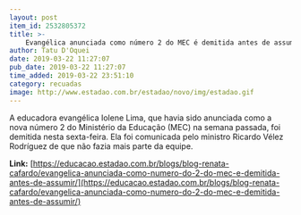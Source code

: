 ```yaml
---
layout: post
item_id: 2532805372
title: >-
    Evangélica anunciada como número 2 do MEC é demitida antes de assumir
author: Tatu D'Oquei
date: 2019-03-22 11:27:07
pub_date: 2019-03-22 11:27:07
time_added: 2019-03-22 23:51:10
category: recuadas
image: http://www.estadao.com.br/estadao/novo/img/estadao.gif
---
```


A educadora evangélica Iolene Lima, que havia sido anunciada como a nova número 2 do Ministério da Educação (MEC) na semana passada, foi demitida nesta sexta-feira. Ela foi comunicada pelo ministro Ricardo Vélez Rodríguez de que não fazia mais parte da equipe.

**Link:** [https://educacao.estadao.com.br/blogs/blog-renata-cafardo/evangelica-anunciada-como-numero-do-2-do-mec-e-demitida-antes-de-assumir/](https://educacao.estadao.com.br/blogs/blog-renata-cafardo/evangelica-anunciada-como-numero-do-2-do-mec-e-demitida-antes-de-assumir/)

